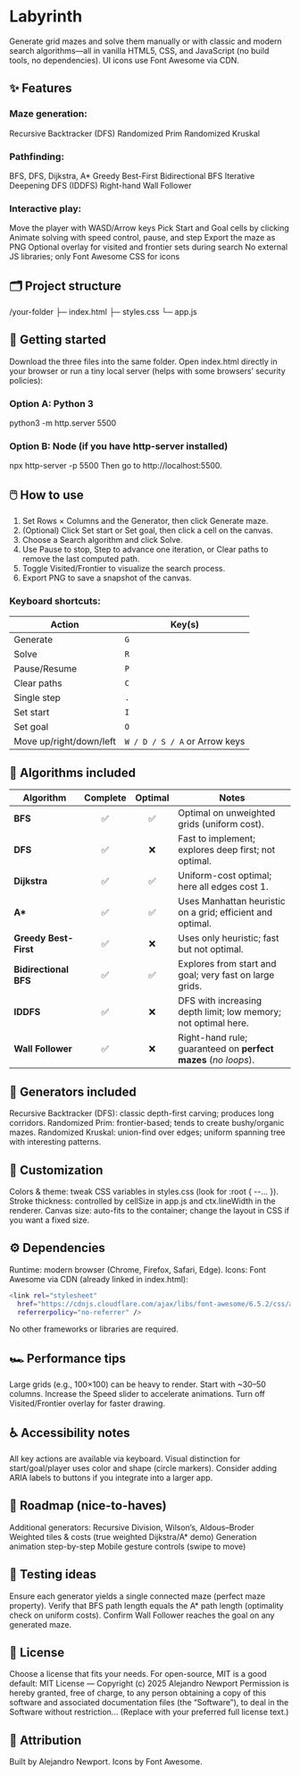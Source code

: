 # Labyrinth
Generate grid mazes and solve them manually or with classic and modern search algorithms—all in vanilla HTML5, CSS, and JavaScript (no build tools, no dependencies). UI icons use Font Awesome via CDN.

## ✨ Features

### Maze generation:
Recursive Backtracker (DFS)
Randomized Prim
Randomized Kruskal

### Pathfinding:
BFS, DFS, Dijkstra, A*
Greedy Best-First
Bidirectional BFS
Iterative Deepening DFS (IDDFS)
Right-hand Wall Follower

### Interactive play:
Move the player with WASD/Arrow keys
Pick Start and Goal cells by clicking
Animate solving with speed control, pause, and step
Export the maze as PNG
Optional overlay for visited and frontier sets during search
No external JS libraries; only Font Awesome CSS for icons

## 🗂 Project structure
/your-folder
├─ index.html
├─ styles.css
└─ app.js

## 🚀 Getting started
Download the three files into the same folder.
Open index.html directly in your browser
or run a tiny local server (helps with some browsers’ security policies):

### Option A: Python 3
python3 -m http.server 5500

### Option B: Node (if you have http-server installed)
npx http-server -p 5500
Then go to http://localhost:5500.

## 🖱️ How to use
1. Set Rows × Columns and the Generator, then click Generate maze.
2. (Optional) Click Set start or Set goal, then click a cell on the canvas.
3. Choose a Search algorithm and click Solve.
4. Use Pause to stop, Step to advance one iteration, or Clear paths to remove the last computed path.
5. Toggle Visited/Frontier to visualize the search process.
6. Export PNG to save a snapshot of the canvas.

### Keyboard shortcuts:
| Action                  | Key(s)                        |
| ----------------------- | ----------------------------- |
| Generate                | `G`                           |
| Solve                   | `R`                           |
| Pause/Resume            | `P`                           |
| Clear paths             | `C`                           |
| Single step             | `.`                           |
| Set start               | `I`                           |
| Set goal                | `O`                           |
| Move up/right/down/left | `W / D / S / A` or Arrow keys |

## 🔬 Algorithms included
| Algorithm             | Complete | Optimal | Notes                                                          |
| --------------------- | :------: | :-----: | -------------------------------------------------------------- |
| **BFS**               |     ✅    |    ✅    | Optimal on unweighted grids (uniform cost).                    |
| **DFS**               |     ✅    |    ❌    | Fast to implement; explores deep first; not optimal.           |
| **Dijkstra**          |     ✅    |    ✅    | Uniform-cost optimal; here all edges cost 1.                   |
| **A\***               |     ✅    |    ✅    | Uses Manhattan heuristic on a grid; efficient and optimal.     |
| **Greedy Best-First** |     ✅    |    ❌    | Uses only heuristic; fast but not optimal.                     |
| **Bidirectional BFS** |     ✅    |    ✅    | Explores from start and goal; very fast on large grids.        |
| **IDDFS**             |     ✅    |    ❌    | DFS with increasing depth limit; low memory; not optimal here. |
| **Wall Follower**     |     ✅    |    ❌    | Right-hand rule; guaranteed on **perfect mazes** (*no loops*). |



## 🧱 Generators included
Recursive Backtracker (DFS): classic depth-first carving; produces long corridors.
Randomized Prim: frontier-based; tends to create bushy/organic mazes.
Randomized Kruskal: union-find over edges; uniform spanning tree with interesting patterns.

## 🎨 Customization
Colors & theme: tweak CSS variables in styles.css (look for :root { --... }).
Stroke thickness: controlled by cellSize in app.js and ctx.lineWidth in the renderer.
Canvas size: auto-fits to the container; change the layout in CSS if you want a fixed size.


## ⚙️ Dependencies
Runtime: modern browser (Chrome, Firefox, Safari, Edge).
Icons: Font Awesome via CDN (already linked in index.html):
```bash
<link rel="stylesheet"
  href="https://cdnjs.cloudflare.com/ajax/libs/font-awesome/6.5.2/css/all.min.css"
  referrerpolicy="no-referrer" />
```
No other frameworks or libraries are required.

## 🏎 Performance tips
Large grids (e.g., 100×100) can be heavy to render. Start with ~30–50 columns.
Increase the Speed slider to accelerate animations.
Turn off Visited/Frontier overlay for faster drawing.

## ♿ Accessibility notes
All key actions are available via keyboard.
Visual distinction for start/goal/player uses color and shape (circle markers).
Consider adding ARIA labels to buttons if you integrate into a larger app.

## 🧭 Roadmap (nice-to-haves)
Additional generators: Recursive Division, Wilson’s, Aldous–Broder
Weighted tiles & costs (true weighted Dijkstra/A* demo)
Generation animation step-by-step
Mobile gesture controls (swipe to move)

## 🧪 Testing ideas
Ensure each generator yields a single connected maze (perfect maze property).
Verify that BFS path length equals the A* path length (optimality check on uniform costs).
Confirm Wall Follower reaches the goal on any generated maze.

## 📄 License
Choose a license that fits your needs. For open-source, MIT is a good default:
MIT License — Copyright (c) 2025 Alejandro Newport
Permission is hereby granted, free of charge, to any person obtaining a copy
of this software and associated documentation files (the “Software”), to deal
in the Software without restriction...
(Replace with your preferred full license text.)

## 👤 Attribution
Built by Alejandro Newport.
Icons by Font Awesome.